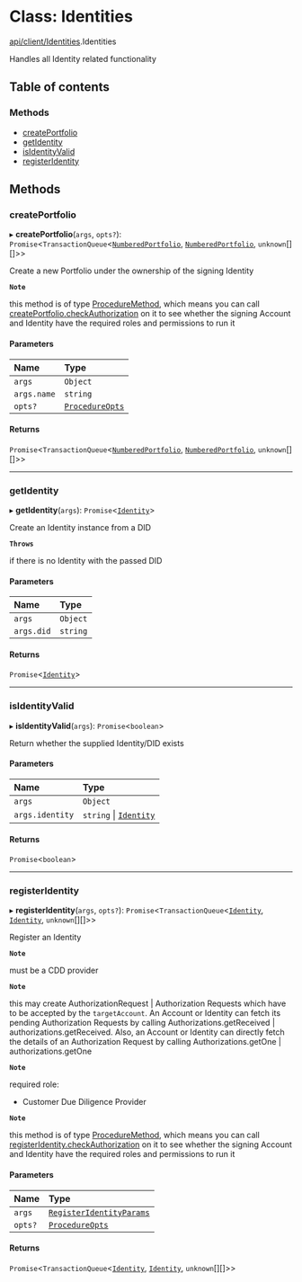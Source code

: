 # Class: Identities

[api/client/Identities](../wiki/api.client.Identities).Identities

Handles all Identity related functionality

## Table of contents

### Methods

- [createPortfolio](../wiki/api.client.Identities.Identities#createportfolio)
- [getIdentity](../wiki/api.client.Identities.Identities#getidentity)
- [isIdentityValid](../wiki/api.client.Identities.Identities#isidentityvalid)
- [registerIdentity](../wiki/api.client.Identities.Identities#registeridentity)

## Methods

### createPortfolio

▸ **createPortfolio**(`args`, `opts?`): `Promise`<`TransactionQueue`<[`NumberedPortfolio`](../wiki/api.entities.NumberedPortfolio.NumberedPortfolio), [`NumberedPortfolio`](../wiki/api.entities.NumberedPortfolio.NumberedPortfolio), `unknown`[][]\>\>

Create a new Portfolio under the ownership of the signing Identity

**`Note`**

 this method is of type [ProcedureMethod](../wiki/types.ProcedureMethod), which means you can call [createPortfolio.checkAuthorization](../wiki/types.ProcedureMethod#checkauthorization)
  on it to see whether the signing Account and Identity have the required roles and permissions to run it

#### Parameters

| Name | Type |
| :------ | :------ |
| `args` | `Object` |
| `args.name` | `string` |
| `opts?` | [`ProcedureOpts`](../wiki/types.ProcedureOpts) |

#### Returns

`Promise`<`TransactionQueue`<[`NumberedPortfolio`](../wiki/api.entities.NumberedPortfolio.NumberedPortfolio), [`NumberedPortfolio`](../wiki/api.entities.NumberedPortfolio.NumberedPortfolio), `unknown`[][]\>\>

___

### getIdentity

▸ **getIdentity**(`args`): `Promise`<[`Identity`](../wiki/api.entities.Identity.Identity)\>

Create an Identity instance from a DID

**`Throws`**

 if there is no Identity with the passed DID

#### Parameters

| Name | Type |
| :------ | :------ |
| `args` | `Object` |
| `args.did` | `string` |

#### Returns

`Promise`<[`Identity`](../wiki/api.entities.Identity.Identity)\>

___

### isIdentityValid

▸ **isIdentityValid**(`args`): `Promise`<`boolean`\>

Return whether the supplied Identity/DID exists

#### Parameters

| Name | Type |
| :------ | :------ |
| `args` | `Object` |
| `args.identity` | `string` \| [`Identity`](../wiki/api.entities.Identity.Identity) |

#### Returns

`Promise`<`boolean`\>

___

### registerIdentity

▸ **registerIdentity**(`args`, `opts?`): `Promise`<`TransactionQueue`<[`Identity`](../wiki/api.entities.Identity.Identity), [`Identity`](../wiki/api.entities.Identity.Identity), `unknown`[][]\>\>

Register an Identity

**`Note`**

 must be a CDD provider

**`Note`**

 this may create AuthorizationRequest | Authorization Requests which have to be accepted by the `targetAccount`.
  An Account or Identity can fetch its pending Authorization Requests by calling Authorizations.getReceived | authorizations.getReceived.
  Also, an Account or Identity can directly fetch the details of an Authorization Request by calling Authorizations.getOne | authorizations.getOne

**`Note`**

 required role:
  - Customer Due Diligence Provider

**`Note`**

 this method is of type [ProcedureMethod](../wiki/types.ProcedureMethod), which means you can call [registerIdentity.checkAuthorization](../wiki/types.ProcedureMethod#checkauthorization)
  on it to see whether the signing Account and Identity have the required roles and permissions to run it

#### Parameters

| Name | Type |
| :------ | :------ |
| `args` | [`RegisterIdentityParams`](../wiki/api.procedures.types.RegisterIdentityParams) |
| `opts?` | [`ProcedureOpts`](../wiki/types.ProcedureOpts) |

#### Returns

`Promise`<`TransactionQueue`<[`Identity`](../wiki/api.entities.Identity.Identity), [`Identity`](../wiki/api.entities.Identity.Identity), `unknown`[][]\>\>
